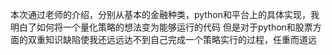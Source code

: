 本次通过老师的介绍，分别从基本的金融种类，python和平台上的具体实现，我明白了如何将一个量化策略的想法变为能够运行的代码
但是对于python和股票方面的双重知识缺陷使我还远远达不到自己完成一个策略实行的过程，任重而道远

